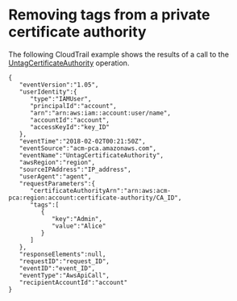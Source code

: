 # Removing tags from a private certificate authority<a name="CT-UntagPCA"></a>

The following CloudTrail example shows the results of a call to the [UntagCertificateAuthority](https://docs.aws.amazon.com/privateca/latest/APIReference/API_UntagCertificateAuthority.html) operation\.

```
{
   "eventVersion":"1.05",
   "userIdentity":{
      "type":"IAMUser",
      "principalId":"account",
      "arn":"arn:aws:iam::account:user/name",
      "accountId":"account",
      "accessKeyId":"key_ID"
   },
   "eventTime":"2018-02-02T00:21:50Z",
   "eventSource":"acm-pca.amazonaws.com",
   "eventName":"UntagCertificateAuthority",
   "awsRegion":"region",
   "sourceIPAddress":"IP_address",
   "userAgent":"agent",
   "requestParameters":{
      "certificateAuthorityArn":"arn:aws:acm-pca:region:account:certificate-authority/CA_ID",
      "tags":[
         {
            "key":"Admin",
            "value":"Alice"
         }
      ]
   },
   "responseElements":null,
   "requestID":"request_ID",
   "eventID":"event_ID",
   "eventType":"AwsApiCall",
   "recipientAccountId":"account"
}
```